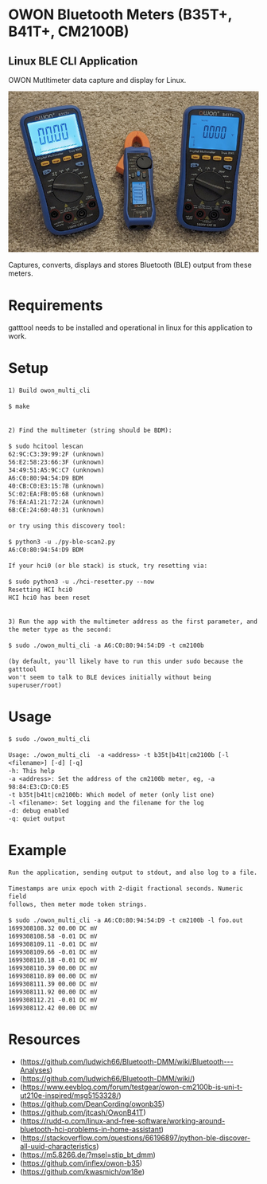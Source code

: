 # OWON Bluetooth Meters (B35T+, B41T+, CM2100B)

## Linux BLE CLI Application
OWON Mutltimeter data capture and display for Linux.

![meter](owon-multimeters.jpg)

Captures, converts, displays and stores Bluetooth (BLE) output from these meters.

# Requirements
gatttool needs to be installed and operational in linux for this application to work.

# Setup

	1) Build owon_multi_cli

	$ make


	2) Find the multimeter (string should be BDM):

	$ sudo hcitool lescan
	62:9C:C3:39:99:2F (unknown)
	56:E2:58:23:66:3F (unknown)
	34:49:51:A5:9C:C7 (unknown)
	A6:C0:80:94:54:D9 BDM
	40:CB:C0:E3:15:7B (unknown)
	5C:02:EA:FB:05:68 (unknown)
	76:EA:A1:21:72:2A (unknown)
	6B:CE:24:60:40:31 (unknown)

	or try using this discovery tool:
 
	$ python3 -u ./py-ble-scan2.py
	A6:C0:80:94:54:D9 BDM

	If your hci0 (or ble stack) is stuck, try resetting via:
 
	$ sudo python3 -u ./hci-resetter.py --now
	Resetting HCI hci0
	HCI hci0 has been reset


	3) Run the app with the multimeter address as the first parameter, and the meter type as the second:

	$ sudo ./owon_multi_cli -a A6:C0:80:94:54:D9 -t cm2100b

	(by default, you'll likely have to run this under sudo because the gatttool
	won't seem to talk to BLE devices initially without being superuser/root)


# Usage
	$ sudo ./owon_multi_cli

	Usage: ./owon_multi_cli  -a <address> -t b35t|b41t|cm2100b [-l <filename>] [-d] [-q]
	-h: This help
	-a <address>: Set the address of the cm2100b meter, eg, -a 98:84:E3:CD:C0:E5
	-t b35t|b41t|cm2100b: Which model of meter (only list one)
 	-l <filename>: Set logging and the filename for the log
	-d: debug enabled
	-q: quiet output


# Example
	Run the application, sending output to stdout, and also log to a file.

	Timestamps are unix epoch with 2-digit fractional seconds. Numeric field
	follows, then meter mode token strings.
	
	$ sudo ./owon_multi_cli -a A6:C0:80:94:54:D9 -t cm2100b -l foo.out
	1699308108.32 00.00 DC mV
	1699308108.58 -0.01 DC mV
	1699308109.11 -0.01 DC mV
	1699308109.66 -0.01 DC mV
	1699308110.18 -0.01 DC mV
	1699308110.39 00.00 DC mV
	1699308110.89 00.00 DC mV
	1699308111.39 00.00 DC mV
	1699308111.92 00.00 DC mV
	1699308112.21 -0.01 DC mV
	1699308112.42 00.00 DC mV

# Resources
* (https://github.com/ludwich66/Bluetooth-DMM/wiki/Bluetooth---Analyses)
* (https://github.com/ludwich66/Bluetooth-DMM/wiki/)
* (https://www.eevblog.com/forum/testgear/owon-cm2100b-is-uni-t-ut210e-inspired/msg5153328/)
* (https://github.com/DeanCording/owonb35)
* (https://github.com/jtcash/OwonB41T)
* (https://rudd-o.com/linux-and-free-software/working-around-bluetooth-hci-problems-in-home-assistant)
* (https://stackoverflow.com/questions/66196897/python-ble-discover-all-uuid-characteristics)
* (https://m5.8266.de/?msel=stip_bt_dmm)
* (https://github.com/inflex/owon-b35)
* (https://github.com/kwasmich/ow18e)
	
